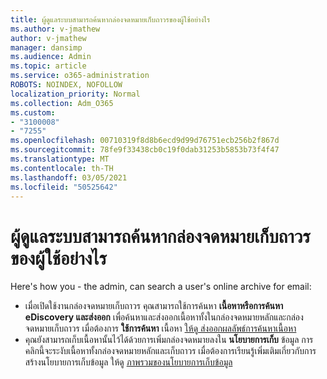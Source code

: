 ```yaml
---
title: ผู้ดูแลระบบสามารถค้นหากล่องจดหมายเก็บถาวรของผู้ใช้อย่างไร
ms.author: v-jmathew
author: v-jmathew
manager: dansimp
ms.audience: Admin
ms.topic: article
ms.service: o365-administration
ROBOTS: NOINDEX, NOFOLLOW
localization_priority: Normal
ms.collection: Adm_O365
ms.custom:
- "3100008"
- "7255"
ms.openlocfilehash: 00710319f8d8b6ecd9d99d76751ecb256b2f867d
ms.sourcegitcommit: 78fe9f33438cb0c19f0dab31253b5853b73f4f47
ms.translationtype: MT
ms.contentlocale: th-TH
ms.lasthandoff: 03/05/2021
ms.locfileid: "50525642"
---
```

# <a name="how-admins-can-search-a-users-archive-mailbox"></a>ผู้ดูแลระบบสามารถค้นหากล่องจดหมายเก็บถาวรของผู้ใช้อย่างไร

Here's how you - the admin, can search a user's online archive for email:

* เมื่อเปิดใช้งานกล่องจดหมายเก็บถาวร คุณสามารถใช้การค้นหา **เนื้อหาหรือการค้นหา** **eDiscovery และส่งออก** เพื่อค้นหาและส่งออกเนื้อหาทั้งในกล่องจดหมายหลักและกล่องจดหมายเก็บถาวร เมื่อต้องการ **ใช้การค้นหา** เนื้อหา [ให้ดู ส่งออกผลลัพธ์การค้นหาเนื้อหา](https://docs.microsoft.com/office365/securitycompliance/export-search-results)
* คุณยังสามารถเก็บเนื้อหานั้นไว้ได้ด้วยการเพิ่มกล่องจดหมายลงใน **นโยบายการเก็บ** ข้อมูล การคลิกนี้จะระงับเนื้อหาทั้งกล่องจดหมายหลักและเก็บถาวร เมื่อต้องการเรียนรู้เพิ่มเติมเกี่ยวกับการสร้างนโยบายการเก็บข้อมูล ให้ดู [ภาพรวมของนโยบายการเก็บข้อมูล](https://docs.microsoft.com/office365/securitycompliance/retention-policies)
